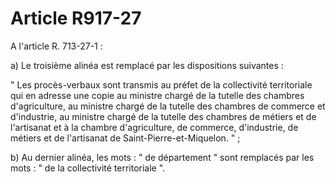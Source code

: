 # Article R917-27

A l'article R. 713-27-1 :

a) Le troisième alinéa est remplacé par les dispositions suivantes :

" Les procès-verbaux sont transmis au préfet de la collectivité territoriale qui en adresse une copie au ministre chargé de la tutelle des chambres d'agriculture, au ministre chargé de la tutelle des chambres de commerce et d'industrie, au ministre chargé de la tutelle des chambres de métiers et de l'artisanat et à la chambre d'agriculture, de commerce, d'industrie, de métiers et de l'artisanat de Saint-Pierre-et-Miquelon. " ;

b) Au dernier alinéa, les mots : " de département " sont remplacés par les mots : " de la collectivité territoriale ".
